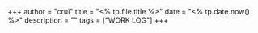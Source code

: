+++
author = "crui"
title = "<% tp.file.title %>"
date = "<% tp.date.now() %>"
description = ""
tags = ["WORK LOG"]
+++
